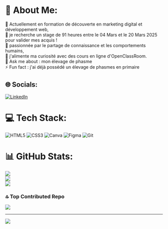 # 💫 About Me:
🔭 Actuellement en formation de découverte en marketing digital et développement web,<br>👯 je recherche un stage de 91 heures entre le 04 Mars et le 20 Mars 2025 pour valider mes acquis !<br>🤝 passionnée par le partage de connaissance et les comportements humains,<br>🌱 j'alimente ma curiosité avec des cours en ligne d'OpenClassRoom.<br>💬 Ask me about : mon élevage de phasme <br>⚡ Fun fact : j'ai déjà possédé un élevage de phasmes en primaire 


## 🌐 Socials:
[![LinkedIn](https://img.shields.io/badge/LinkedIn-%230077B5.svg?logo=linkedin&logoColor=white)](https://linkedin.com/in/lola-orsi-a06baa279) 

# 💻 Tech Stack:
![HTML5](https://img.shields.io/badge/html5-%23E34F26.svg?style=for-the-badge&logo=html5&logoColor=white) ![CSS3](https://img.shields.io/badge/css3-%231572B6.svg?style=for-the-badge&logo=css3&logoColor=white) ![Canva](https://img.shields.io/badge/Canva-%2300C4CC.svg?style=for-the-badge&logo=Canva&logoColor=white) ![Figma](https://img.shields.io/badge/figma-%23F24E1E.svg?style=for-the-badge&logo=figma&logoColor=white) ![Git](https://img.shields.io/badge/git-%23F05033.svg?style=for-the-badge&logo=git&logoColor=white)
# 📊 GitHub Stats:
![](https://github-readme-stats.vercel.app/api?username=lolastico&theme=rose&hide_border=false&include_all_commits=true&count_private=true)<br/>
![](https://github-readme-streak-stats.herokuapp.com/?user=lolastico&theme=rose&hide_border=false)<br/>
![](https://github-readme-stats.vercel.app/api/top-langs/?username=lolastico&theme=rose&hide_border=false&include_all_commits=true&count_private=true&layout=compact)

### 🔝 Top Contributed Repo
![](https://github-contributor-stats.vercel.app/api?username=lolastico&limit=5&theme=rose&combine_all_yearly_contributions=true)

---
[![](https://visitcount.itsvg.in/api?id=lolastico&icon=5&color=5)](https://visitcount.itsvg.in)

<!-- Proudly created with GPRM ( https://gprm.itsvg.in ) -->
